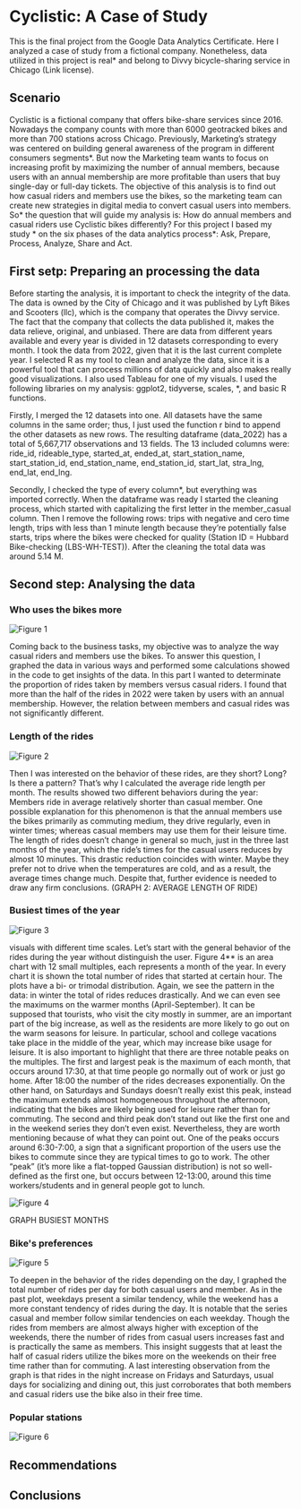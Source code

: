 # Cyclistic: A Case of Study

This is the final project from the Google Data Analytics Certificate. Here I analyzed a case of study from a fictional company. Nonetheless, data utilized in this project is real* and belong to Divvy bicycle-sharing service in Chicago (Link license). 

## Scenario
Cyclistic is a fictional company that offers bike-share services since 2016. Nowadays the company counts with more than 6000 geotracked bikes and more than 700 stations across Chicago. Previously, Marketing’s strategy was centered on building general awareness of the program in different consumers segments*. But now the Marketing team wants to focus on increasing profit by maximizing the number of annual members, because users with an annual membership are more profitable than users that buy single-day or full-day tickets.
The objective of this analysis is to find out how casual riders and members use the bikes, so the marketing team can create new strategies in digital media to convert casual users into members. So* the question that will guide my analysis is: How do annual members and casual riders use Cyclistic bikes differently?
For this project I based my study * on the six phases of the data analytics process*: Ask, Prepare, Process, Analyze, Share and Act.


## First setp: Preparing an processing the data
Before starting the analysis, it is important to check the integrity of the data. The data is owned by the City of Chicago and it was published by Lyft Bikes and Scooters (llc), which is the company that operates the Divvy service. The fact that the company that collects the data published it, makes the data relieve, original, and unbiased. 
There are data from different years available and every year is divided in 12 datasets corresponding to every month. I took the data from 2022, given that it is the last current complete year.
I selected R as my tool to clean and analyze the data, since it is a powerful tool that can process millions of data quickly and also makes really good visualizations. I also used Tableau for one of my visuals. I used the following libraries on my analysis: ggplot2, tidyverse, scales, *, and basic R functions.  

Firstly, I merged the 12 datasets into one. All datasets have the same columns in the same order; thus, I just used the function r bind to append the other datasets as new rows. The resulting dataframe (data_2022) has a total of 5,667,717 observations and 13 fields. The 13 included columns were: ride_id, rideable_type, started_at, ended_at, start_station_name, start_station_id, end_station_name, end_station_id, start_lat, stra_lng, end_lat, end_lng.

Secondly, I checked the type of every column*, but everything was imported correctly. When the dataframe was ready I started the cleaning process, which started with capitalizing the first letter in the member_casual column. Then I remove the following rows: trips with negative and cero time length, trips with less than 1 minute length because they’re potentially false starts, trips where the bikes were checked for quality (Station ID = Hubbard Bike-checking (LBS-WH-TEST)). After the cleaning the total data was around 5.14 M.


## Second step: Analysing the data


### Who uses the bikes more

![Figure 1](/g_total_rides.png)

Coming back to the business tasks, my objective was to analyze the way casual riders and members use the bikes. To answer this question, I graphed the data in various ways and performed some calculations showed in the code to get insights of the data.
In this part I wanted to determinate the proportion of rides taken by members versus casual riders. I found that more than the half of the rides in 2022 were taken by users with an annual membership. However, the relation between members and casual rides was not significantly different.

### Length of the rides


![Figure 2](/g_avg_ride_length.png)


Then I was interested on the behavior of these rides, are they short? Long? Is there a pattern? That’s why I calculated the average ride length per month. The results showed two different behaviors during the year: Members ride in average relatively shorter than casual member. One possible explanation for this phenomenon is that the annual members use the bikes primarily as commuting medium, they drive regularly, even in winter times; whereas casual members may use them for their leisure time. The length of rides doesn’t change in general so much, just in the three last months of the year, which the ride’s times for the casual users reduces by almost 10 minutes. This drastic reduction coincides with winter. Maybe they prefer not to drive when the temperatures are cold, and as a result, the average times change much. Despite that, further evidence is needed to draw any firm conclusions. 
(GRAPH 2: AVERAGE LENGTH OF RIDE)


### Busiest times of the year

![Figure 3](/g_busiest_months.png)


visuals with different time scales.
Let’s start with the general behavior of the rides during the year without distinguish the user. Figure 4** is an area chart with 12 small multiples, each represents a month of the year. In every chart it is shown the total number of rides that started at certain hour. The plots have a bi- or trimodal distribution. Again, we see the pattern in the data: in winter the total of rides reduces drastically. And we can even see the maximums on the warmer months (April-September). It can be supposed that tourists, who visit the city mostly in summer, are an important part of the big increase, as well as the residents are more likely to go out on the warm seasons for leisure. In particular, school and college vacations take place in the middle of the year, which may increase bike usage for leisure.
It is also important to highlight that there are three notable peaks on the multiples. The first and largest peak is the maximum of each month, that occurs around 17:30, at that time people go normally out of work or just go home. After 18:00 the number of the rides decreases exponentially.  On the other hand, on Saturdays and Sundays doesn’t really exist this peak, instead the maximum extends almost homogeneous throughout the afternoon, indicating that the bikes are likely being used for leisure rather than for commuting.
The second and third peak don’t stand out like the first one and in the weekend series they don’t even exist. Nevertheless, they are worth mentioning because of what they can point out. One of the peaks occurs around 6:30-7:00, a sign that a significant proportion of the users use the bikes to commute since they are typical times to go to work. The other “peak” (it’s more like a flat-topped Gaussian distribution) is not so well-defined as the first one, but occurs between 12-13:00, around this time workers/students and in general people got to lunch.

![Figure 4](/g_busiest_days_member.png)

GRAPH BUSIEST MONTHS
### Bike's preferences

![Figure 5](/g_type_bike.png)

To deepen in the behavior of the rides depending on the day, I graphed the total number of rides per day for both casual users and member. As in the past plot, weekdays present a similar tendency, while the weekend has a more constant tendency of rides during the day. It is notable that the series casual and member follow similar tendencies on each weekday. Though the rides from members are almost always higher with exception of the weekends, there the number of rides from casual users increases fast and is practically the same as members. This insight suggests that at least the half of casual riders utilize the bikes more on the weekends on their free time rather than for commuting. A last interesting observation from the graph is that rides in the night increase on Fridays and Saturdays, usual days for socializing and dining out, this just corroborates that both members and casual riders use the bike also in their free time.


### Popular stations

![Figure 6](/TOP10-1.png)


## Recommendations

## Conclusions



